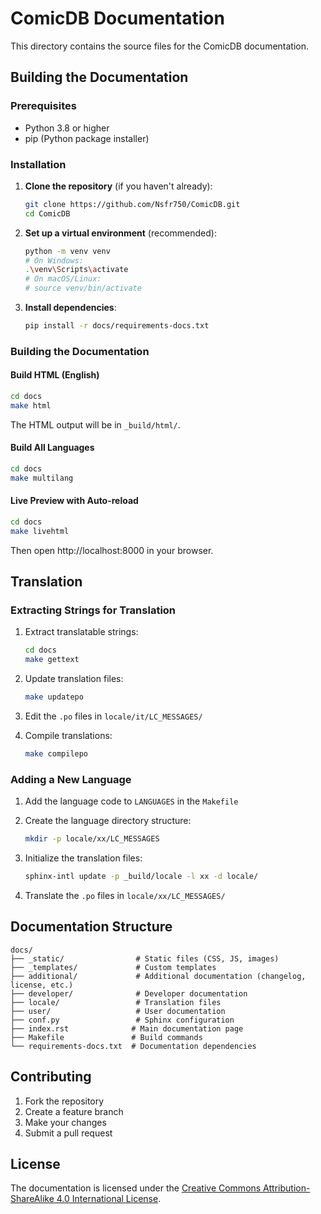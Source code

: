 # ComicDB Documentation

This directory contains the source files for the ComicDB documentation.

## Building the Documentation

### Prerequisites

- Python 3.8 or higher
- pip (Python package installer)

### Installation

1. **Clone the repository** (if you haven't already):

   ```bash
   git clone https://github.com/Nsfr750/ComicDB.git
   cd ComicDB
   ```

2. **Set up a virtual environment** (recommended):

   ```bash
   python -m venv venv
   # On Windows:
   .\venv\Scripts\activate
   # On macOS/Linux:
   # source venv/bin/activate
   ```

3. **Install dependencies**:

   ```bash
   pip install -r docs/requirements-docs.txt
   ```

### Building the Documentation

#### Build HTML (English)

```bash
cd docs
make html
```

The HTML output will be in `_build/html/`.

#### Build All Languages

```bash
cd docs
make multilang
```

#### Live Preview with Auto-reload

```bash
cd docs
make livehtml
```

Then open http://localhost:8000 in your browser.

## Translation

### Extracting Strings for Translation

1. Extract translatable strings:

   ```bash
   cd docs
   make gettext
   ```

2. Update translation files:

   ```bash
   make updatepo
   ```

3. Edit the `.po` files in `locale/it/LC_MESSAGES/`

4. Compile translations:

   ```bash
   make compilepo
   ```

### Adding a New Language

1. Add the language code to `LANGUAGES` in the `Makefile`
2. Create the language directory structure:

   ```bash
   mkdir -p locale/xx/LC_MESSAGES
   ```

3. Initialize the translation files:

   ```bash
   sphinx-intl update -p _build/locale -l xx -d locale/
   ```

4. Translate the `.po` files in `locale/xx/LC_MESSAGES/`

## Documentation Structure

```
docs/
├── _static/                # Static files (CSS, JS, images)
├── _templates/             # Custom templates
├── additional/             # Additional documentation (changelog, license, etc.)
├── developer/              # Developer documentation
├── locale/                 # Translation files
├── user/                   # User documentation
├── conf.py                 # Sphinx configuration
├── index.rst              # Main documentation page
├── Makefile               # Build commands
└── requirements-docs.txt  # Documentation dependencies
```

## Contributing

1. Fork the repository
2. Create a feature branch
3. Make your changes
4. Submit a pull request

## License

The documentation is licensed under the [Creative Commons Attribution-ShareAlike 4.0 International License](https://creativecommons.org/licenses/by-sa/4.0/).
